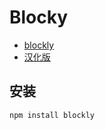 # Blocky
- [blockly](https://github.com/google/blockly)
- [汉化版](https://blog.csdn.net/xiatiancc/article/details/80910994)
## 安装
```bash
npm install blockly
```